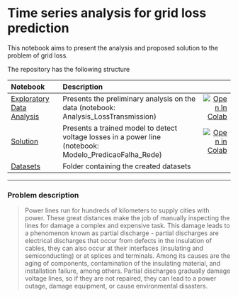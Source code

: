 # Time series analysis for grid loss prediction

This notebook aims to present the analysis and proposed solution to the problem of grid loss.

The repository has the following structure

| Notebook     |      Description      |   |
|:----------|:-------------|------:|
| [Exploratory Data Analysis](https://github.com/fabiobif/VoltageLoss/blob/main/Analysis_LossTransmission.ipynb)  | Presents the preliminary analysis on the data (notebook: Analysis_LossTransmission)  |[![Open In Colab](https://colab.research.google.com/assets/colab-badge.svg)](https://colab.research.google.com/github/fabiobif/VoltageLoss/blob/main/Analysis_LossTransmission.ipynb) |
| [Solution](https://github.com/fabiobif/VoltageLoss/blob/main/Modelo_PredicaoPerda_Tensao2.ipynb) | Presents a trained model to detect voltage losses in a power line (notebook: Modelo_PredicaoFalha_Rede) | [![Open in Colab](https://colab.research.google.com/assets/colab-badge.svg)](https://colab.research.google.com/github/fabiobif/VoltageLoss/blob/main/Modelo_PredicaoPerda_Tensao2.ipynb)|
| [Datasets](https://github.com/fabiobif/VoltageLoss/tree/main/datasets) | Folder containing the created datasets |  |

---
### Problem description
> Power lines run for hundreds of kilometers to supply cities with power. These great distances make the job of manually inspecting the lines for damage a complex and expensive task. This damage leads to a phenomenon known as partial discharge - partial discharges are electrical discharges that occur from defects in the insulation of cables, they can also occur at their interfaces (insulating and semiconducting) or at splices and terminals. Among its causes are the aging of components, contamination of the insulating material, and installation failure, among others. Partial discharges gradually damage voltage lines, so if they are not repaired, they can lead to a power outage, damage equipment, or cause environmental disasters.
